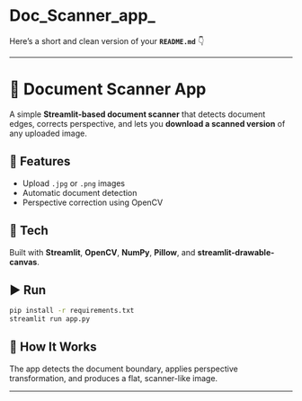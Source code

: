 # Doc_Scanner_app_
Here’s a short and clean version of your **`README.md`** 👇

---

# 📄 Document Scanner App

A simple **Streamlit-based document scanner** that detects document edges, corrects perspective, and lets you **download a scanned version** of any uploaded image.

## 🚀 Features

* Upload `.jpg` or `.png` images
* Automatic document detection
* Perspective correction using OpenCV


## 🧩 Tech

Built with **Streamlit**, **OpenCV**, **NumPy**, **Pillow**, and **streamlit-drawable-canvas**.

## ▶️ Run

```bash
pip install -r requirements.txt
streamlit run app.py
```

## 🧠 How It Works

The app detects the document boundary, applies perspective transformation, and produces a flat, scanner-like image.

---
